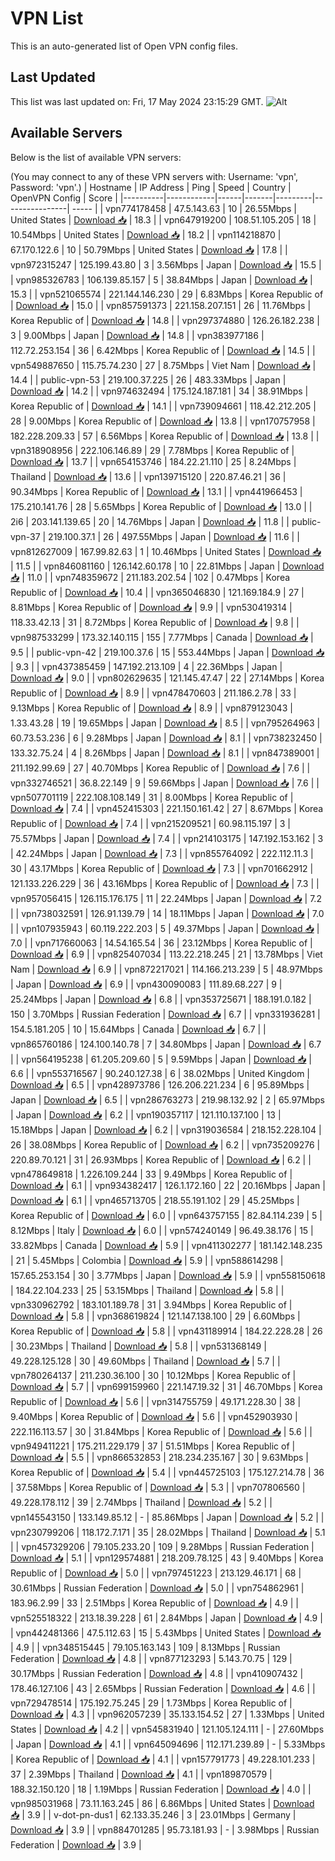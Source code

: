 # VPN List

This is an auto-generated list of Open VPN config files.

## Last Updated

This list was last updated on: Fri, 17 May 2024 23:15:29 GMT.
![Alt](https://repobeats.axiom.co/api/embed/186b98318ef1479477931607c1ad7d823f12451f.svg "Repobeats analytics image")

## Available Servers

Below is the list of available VPN servers:

(You may connect to any of these VPN servers with: Username: 'vpn', Password: 'vpn'.)
| Hostname | IP Address | Ping | Speed | Country | OpenVPN Config | Score |
|----------|------------|------|-------|---------|----------------| ----- |
| vpn774178458 | 47.5.143.63 | 10 | 26.55Mbps | United States | [Download 📥](./configs/server_0_US.ovpn) | 18.3 |
| vpn647919200 | 108.51.105.205 | 18 | 10.54Mbps | United States | [Download 📥](./configs/server_1_US.ovpn) | 18.2 |
| vpn114218870 | 67.170.122.6 | 10 | 50.79Mbps | United States | [Download 📥](./configs/server_2_US.ovpn) | 17.8 |
| vpn972315247 | 125.199.43.80 | 3 | 3.56Mbps | Japan | [Download 📥](./configs/server_3_JP.ovpn) | 15.5 |
| vpn985326783 | 106.139.85.157 | 5 | 38.84Mbps | Japan | [Download 📥](./configs/server_4_JP.ovpn) | 15.3 |
| vpn521065574 | 221.144.146.230 | 29 | 6.83Mbps | Korea Republic of | [Download 📥](./configs/server_5_KR.ovpn) | 15.0 |
| vpn857591373 | 221.158.207.151 | 26 | 11.76Mbps | Korea Republic of | [Download 📥](./configs/server_6_KR.ovpn) | 14.8 |
| vpn297374880 | 126.26.182.238 | 3 | 9.00Mbps | Japan | [Download 📥](./configs/server_7_JP.ovpn) | 14.8 |
| vpn383977186 | 112.72.253.154 | 36 | 6.42Mbps | Korea Republic of | [Download 📥](./configs/server_8_KR.ovpn) | 14.5 |
| vpn549887650 | 115.75.74.230 | 27 | 8.75Mbps | Viet Nam | [Download 📥](./configs/server_9_VN.ovpn) | 14.4 |
| public-vpn-53 | 219.100.37.225 | 26 | 483.33Mbps | Japan | [Download 📥](./configs/server_10_JP.ovpn) | 14.2 |
| vpn974632494 | 175.124.187.181 | 34 | 38.91Mbps | Korea Republic of | [Download 📥](./configs/server_11_KR.ovpn) | 14.1 |
| vpn739094661 | 118.42.212.205 | 28 | 9.00Mbps | Korea Republic of | [Download 📥](./configs/server_12_KR.ovpn) | 13.8 |
| vpn170757958 | 182.228.209.33 | 57 | 6.56Mbps | Korea Republic of | [Download 📥](./configs/server_13_KR.ovpn) | 13.8 |
| vpn318908956 | 222.106.146.89 | 29 | 7.78Mbps | Korea Republic of | [Download 📥](./configs/server_14_KR.ovpn) | 13.7 |
| vpn654153746 | 184.22.21.110 | 25 | 8.24Mbps | Thailand | [Download 📥](./configs/server_15_TH.ovpn) | 13.6 |
| vpn139715120 | 220.87.46.21 | 36 | 90.34Mbps | Korea Republic of | [Download 📥](./configs/server_16_KR.ovpn) | 13.1 |
| vpn441966453 | 175.210.141.76 | 28 | 5.65Mbps | Korea Republic of | [Download 📥](./configs/server_17_KR.ovpn) | 13.0 |
| 2i6 | 203.141.139.65 | 20 | 14.76Mbps | Japan | [Download 📥](./configs/server_18_JP.ovpn) | 11.8 |
| public-vpn-37 | 219.100.37.1 | 26 | 497.55Mbps | Japan | [Download 📥](./configs/server_19_JP.ovpn) | 11.6 |
| vpn812627009 | 167.99.82.63 | 1 | 10.46Mbps | United States | [Download 📥](./configs/server_20_US.ovpn) | 11.5 |
| vpn846081160 | 126.142.60.178 | 10 | 22.81Mbps | Japan | [Download 📥](./configs/server_21_JP.ovpn) | 11.0 |
| vpn748359672 | 211.183.202.54 | 102 | 0.47Mbps | Korea Republic of | [Download 📥](./configs/server_22_KR.ovpn) | 10.4 |
| vpn365046830 | 121.169.184.9 | 27 | 8.81Mbps | Korea Republic of | [Download 📥](./configs/server_23_KR.ovpn) | 9.9 |
| vpn530419314 | 118.33.42.13 | 31 | 8.72Mbps | Korea Republic of | [Download 📥](./configs/server_24_KR.ovpn) | 9.8 |
| vpn987533299 | 173.32.140.115 | 155 | 7.77Mbps | Canada | [Download 📥](./configs/server_25_CA.ovpn) | 9.5 |
| public-vpn-42 | 219.100.37.6 | 15 | 553.44Mbps | Japan | [Download 📥](./configs/server_26_JP.ovpn) | 9.3 |
| vpn437385459 | 147.192.213.109 | 4 | 22.36Mbps | Japan | [Download 📥](./configs/server_27_JP.ovpn) | 9.0 |
| vpn802629635 | 121.145.47.47 | 22 | 27.14Mbps | Korea Republic of | [Download 📥](./configs/server_28_KR.ovpn) | 8.9 |
| vpn478470603 | 211.186.2.78 | 33 | 9.13Mbps | Korea Republic of | [Download 📥](./configs/server_29_KR.ovpn) | 8.9 |
| vpn879123043 | 1.33.43.28 | 19 | 19.65Mbps | Japan | [Download 📥](./configs/server_30_JP.ovpn) | 8.5 |
| vpn795264963 | 60.73.53.236 | 6 | 9.28Mbps | Japan | [Download 📥](./configs/server_31_JP.ovpn) | 8.1 |
| vpn738232450 | 133.32.75.24 | 4 | 8.26Mbps | Japan | [Download 📥](./configs/server_32_JP.ovpn) | 8.1 |
| vpn847389001 | 211.192.99.69 | 27 | 40.70Mbps | Korea Republic of | [Download 📥](./configs/server_33_KR.ovpn) | 7.6 |
| vpn332746521 | 36.8.22.149 | 9 | 59.66Mbps | Japan | [Download 📥](./configs/server_34_JP.ovpn) | 7.6 |
| vpn507701119 | 222.108.108.149 | 31 | 8.00Mbps | Korea Republic of | [Download 📥](./configs/server_35_KR.ovpn) | 7.4 |
| vpn452415303 | 221.150.161.42 | 27 | 8.67Mbps | Korea Republic of | [Download 📥](./configs/server_36_KR.ovpn) | 7.4 |
| vpn215209521 | 60.98.115.197 | 3 | 75.57Mbps | Japan | [Download 📥](./configs/server_37_JP.ovpn) | 7.4 |
| vpn214103175 | 147.192.153.162 | 3 | 42.24Mbps | Japan | [Download 📥](./configs/server_38_JP.ovpn) | 7.3 |
| vpn855764092 | 222.112.11.3 | 30 | 43.17Mbps | Korea Republic of | [Download 📥](./configs/server_39_KR.ovpn) | 7.3 |
| vpn701662912 | 121.133.226.229 | 36 | 43.16Mbps | Korea Republic of | [Download 📥](./configs/server_40_KR.ovpn) | 7.3 |
| vpn957056415 | 126.115.176.175 | 11 | 22.24Mbps | Japan | [Download 📥](./configs/server_41_JP.ovpn) | 7.2 |
| vpn738032591 | 126.91.139.79 | 14 | 18.11Mbps | Japan | [Download 📥](./configs/server_42_JP.ovpn) | 7.0 |
| vpn107935943 | 60.119.222.203 | 5 | 49.37Mbps | Japan | [Download 📥](./configs/server_43_JP.ovpn) | 7.0 |
| vpn717660063 | 14.54.165.54 | 36 | 23.12Mbps | Korea Republic of | [Download 📥](./configs/server_44_KR.ovpn) | 6.9 |
| vpn825407034 | 113.22.218.245 | 21 | 13.78Mbps | Viet Nam | [Download 📥](./configs/server_45_VN.ovpn) | 6.9 |
| vpn872217021 | 114.166.213.239 | 5 | 48.97Mbps | Japan | [Download 📥](./configs/server_46_JP.ovpn) | 6.9 |
| vpn430090083 | 111.89.68.227 | 9 | 25.24Mbps | Japan | [Download 📥](./configs/server_47_JP.ovpn) | 6.8 |
| vpn353725671 | 188.191.0.182 | 150 | 3.70Mbps | Russian Federation | [Download 📥](./configs/server_48_RU.ovpn) | 6.7 |
| vpn331936281 | 154.5.181.205 | 10 | 15.64Mbps | Canada | [Download 📥](./configs/server_49_CA.ovpn) | 6.7 |
| vpn865760186 | 124.100.140.78 | 7 | 34.80Mbps | Japan | [Download 📥](./configs/server_50_JP.ovpn) | 6.7 |
| vpn564195238 | 61.205.209.60 | 5 | 9.59Mbps | Japan | [Download 📥](./configs/server_51_JP.ovpn) | 6.6 |
| vpn553716567 | 90.240.127.38 | 6 | 38.02Mbps | United Kingdom | [Download 📥](./configs/server_52_GB.ovpn) | 6.5 |
| vpn428973786 | 126.206.221.234 | 6 | 95.89Mbps | Japan | [Download 📥](./configs/server_53_JP.ovpn) | 6.5 |
| vpn286763273 | 219.98.132.92 | 2 | 65.97Mbps | Japan | [Download 📥](./configs/server_54_JP.ovpn) | 6.2 |
| vpn190357117 | 121.110.137.100 | 13 | 15.18Mbps | Japan | [Download 📥](./configs/server_55_JP.ovpn) | 6.2 |
| vpn319036584 | 218.152.228.104 | 26 | 38.08Mbps | Korea Republic of | [Download 📥](./configs/server_56_KR.ovpn) | 6.2 |
| vpn735209276 | 220.89.70.121 | 31 | 26.93Mbps | Korea Republic of | [Download 📥](./configs/server_57_KR.ovpn) | 6.2 |
| vpn478649818 | 1.226.109.244 | 33 | 9.49Mbps | Korea Republic of | [Download 📥](./configs/server_58_KR.ovpn) | 6.1 |
| vpn934382417 | 126.1.172.160 | 22 | 20.16Mbps | Japan | [Download 📥](./configs/server_59_JP.ovpn) | 6.1 |
| vpn465713705 | 218.55.191.102 | 29 | 45.25Mbps | Korea Republic of | [Download 📥](./configs/server_60_KR.ovpn) | 6.0 |
| vpn643757155 | 82.84.114.239 | 5 | 8.12Mbps | Italy | [Download 📥](./configs/server_61_IT.ovpn) | 6.0 |
| vpn574240149 | 96.49.38.176 | 15 | 33.82Mbps | Canada | [Download 📥](./configs/server_62_CA.ovpn) | 5.9 |
| vpn411302277 | 181.142.148.235 | 21 | 5.45Mbps | Colombia | [Download 📥](./configs/server_63_CO.ovpn) | 5.9 |
| vpn588614298 | 157.65.253.154 | 30 | 3.77Mbps | Japan | [Download 📥](./configs/server_64_JP.ovpn) | 5.9 |
| vpn558150618 | 184.22.104.233 | 25 | 53.15Mbps | Thailand | [Download 📥](./configs/server_65_TH.ovpn) | 5.8 |
| vpn330962792 | 183.101.189.78 | 31 | 3.94Mbps | Korea Republic of | [Download 📥](./configs/server_66_KR.ovpn) | 5.8 |
| vpn368619824 | 121.147.138.100 | 29 | 6.60Mbps | Korea Republic of | [Download 📥](./configs/server_67_KR.ovpn) | 5.8 |
| vpn431189914 | 184.22.228.28 | 26 | 30.23Mbps | Thailand | [Download 📥](./configs/server_68_TH.ovpn) | 5.8 |
| vpn531368149 | 49.228.125.128 | 30 | 49.60Mbps | Thailand | [Download 📥](./configs/server_69_TH.ovpn) | 5.7 |
| vpn780264137 | 211.230.36.100 | 30 | 10.12Mbps | Korea Republic of | [Download 📥](./configs/server_70_KR.ovpn) | 5.7 |
| vpn699159960 | 221.147.19.32 | 31 | 46.70Mbps | Korea Republic of | [Download 📥](./configs/server_71_KR.ovpn) | 5.6 |
| vpn314755759 | 49.171.228.30 | 38 | 9.40Mbps | Korea Republic of | [Download 📥](./configs/server_72_KR.ovpn) | 5.6 |
| vpn452903930 | 222.116.113.57 | 30 | 31.84Mbps | Korea Republic of | [Download 📥](./configs/server_73_KR.ovpn) | 5.6 |
| vpn949411221 | 175.211.229.179 | 37 | 51.51Mbps | Korea Republic of | [Download 📥](./configs/server_74_KR.ovpn) | 5.5 |
| vpn866532853 | 218.234.235.167 | 30 | 9.63Mbps | Korea Republic of | [Download 📥](./configs/server_75_KR.ovpn) | 5.4 |
| vpn445725103 | 175.127.214.78 | 36 | 37.58Mbps | Korea Republic of | [Download 📥](./configs/server_76_KR.ovpn) | 5.3 |
| vpn707806560 | 49.228.178.112 | 39 | 2.74Mbps | Thailand | [Download 📥](./configs/server_77_TH.ovpn) | 5.2 |
| vpn145543150 | 133.149.85.12 | - | 85.86Mbps | Japan | [Download 📥](./configs/server_78_JP.ovpn) | 5.2 |
| vpn230799206 | 118.172.7.171 | 35 | 28.02Mbps | Thailand | [Download 📥](./configs/server_79_TH.ovpn) | 5.1 |
| vpn457329206 | 79.105.233.20 | 109 | 9.28Mbps | Russian Federation | [Download 📥](./configs/server_80_RU.ovpn) | 5.1 |
| vpn129574881 | 218.209.78.125 | 43 | 9.40Mbps | Korea Republic of | [Download 📥](./configs/server_81_KR.ovpn) | 5.0 |
| vpn797451223 | 213.129.46.171 | 68 | 30.61Mbps | Russian Federation | [Download 📥](./configs/server_82_RU.ovpn) | 5.0 |
| vpn754862961 | 183.96.2.99 | 33 | 2.51Mbps | Korea Republic of | [Download 📥](./configs/server_83_KR.ovpn) | 4.9 |
| vpn525518322 | 213.18.39.228 | 61 | 2.84Mbps | Japan | [Download 📥](./configs/server_84_JP.ovpn) | 4.9 |
| vpn442481366 | 47.5.112.63 | 15 | 5.43Mbps | United States | [Download 📥](./configs/server_85_US.ovpn) | 4.9 |
| vpn348515445 | 79.105.163.143 | 109 | 8.13Mbps | Russian Federation | [Download 📥](./configs/server_86_RU.ovpn) | 4.8 |
| vpn877123293 | 5.143.70.75 | 129 | 30.17Mbps | Russian Federation | [Download 📥](./configs/server_87_RU.ovpn) | 4.8 |
| vpn410907432 | 178.46.127.106 | 43 | 2.65Mbps | Russian Federation | [Download 📥](./configs/server_88_RU.ovpn) | 4.6 |
| vpn729478514 | 175.192.75.245 | 29 | 1.73Mbps | Korea Republic of | [Download 📥](./configs/server_89_KR.ovpn) | 4.3 |
| vpn962057239 | 35.133.154.52 | 27 | 1.33Mbps | United States | [Download 📥](./configs/server_90_US.ovpn) | 4.2 |
| vpn545831940 | 121.105.124.111 | - | 27.60Mbps | Japan | [Download 📥](./configs/server_91_JP.ovpn) | 4.1 |
| vpn645094696 | 112.171.239.89 | - | 5.33Mbps | Korea Republic of | [Download 📥](./configs/server_92_KR.ovpn) | 4.1 |
| vpn157791773 | 49.228.101.233 | 37 | 2.39Mbps | Thailand | [Download 📥](./configs/server_93_TH.ovpn) | 4.1 |
| vpn189870579 | 188.32.150.120 | 18 | 1.19Mbps | Russian Federation | [Download 📥](./configs/server_94_RU.ovpn) | 4.0 |
| vpn985031968 | 73.11.163.245 | 86 | 6.86Mbps | United States | [Download 📥](./configs/server_95_US.ovpn) | 3.9 |
| v-dot-pn-dus1 | 62.133.35.246 | 3 | 23.01Mbps | Germany | [Download 📥](./configs/server_96_DE.ovpn) | 3.9 |
| vpn884701285 | 95.73.181.93 | - | 3.98Mbps | Russian Federation | [Download 📥](./configs/server_97_RU.ovpn) | 3.9 |
